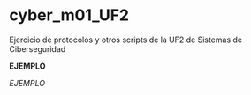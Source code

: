 # cyber_m01_UF2
Ejercicio de protocolos y otros scripts de la UF2 de Sistemas de Ciberseguridad

**EJEMPLO**

*EJEMPLO*
